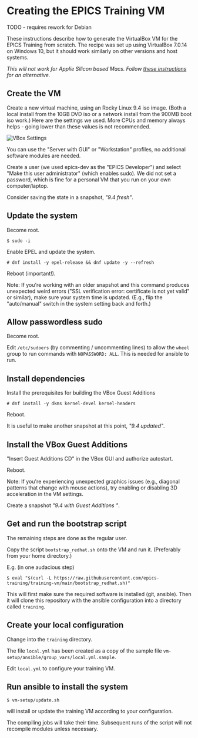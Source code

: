 # Creating the EPICS Training VM

TODO - requires rework for Debian

These instructions describe how to generate the VirtualBox VM
for the EPICS Training from scratch.
The recipe was set up using VirtualBox 7.0.14 on Windows 10,
but it should work similarly on other versions and host systems.

*This will not work for Applie Silicon based Macs. Follow
[these instructions](/doc/creating-vm-from-scratch-apple-silicon.md) for an alternative.*

## Create the VM

Create a new virtual machine, using an Rocky Linux 9.4 iso image.
(Both a local install from the 10GB DVD iso
or a network install from the 900MB boot iso work.)
Here are the settings we used.
More CPUs and memory always helps -
going lower than these values is not recommended.

![VBox Settings](/doc/training-vm-parameters.png?raw=true "VBox Settings")

You can use the "Server with GUI" or "Workstation" profiles,
no additional software modules are needed.

Create a user (we used epics-dev as the "EPICS Developer")
and select "Make this user administrator" (which enables sudo).
We did not set a password, which is fine for a personal VM
that you run on your own computer/laptop.

Consider saving the state in a snapshot, *"9.4 fresh"*.

## Update the system

Become root.
```
$ sudo -i
```

Enable EPEL and update the system.
```
# dnf install -y epel-release && dnf update -y --refresh
```

Reboot (important!).

Note: If you're working with an older snapshot
and this command produces unexpected weird errors
("SSL verification error: certificate is not yet valid" or similar),
make sure your system time is updated.
(E.g., flip the "auto/manual" switch in the system setting back and forth.)

## Allow passwordless sudo

Become root.

Edit `/etc/sudoers` (by commenting / uncommenting lines)
to allow the `wheel` group to run commands with `NOPASSWORD: ALL`.
This is needed for ansible to run.

## Install dependencies

Install the prerequisites for building the VBox Guest Additions
```
# dnf install -y dkms kernel-devel kernel-headers
```

Reboot.

It is useful to make another snapshot at this point, *"9.4 updated"*.

## Install the VBox Guest Additions

"Insert Guest Additions CD" in the VBox GUI and authorize autostart.

Reboot.

Note: If you're experiencing unexpected graphics issues
(e.g., diagonal patterns that change with mouse actions),
try enabling or disabling 3D acceleration in the VM settings.

Create a snapshot *"9.4 with Guest Additions <VBox version>"*.

## Get and run the bootstrap script

The remaining steps are done as the regular user.

Copy the script `bootstrap_redhat.sh` onto the VM and run it.
(Preferably from your home directory.)

E.g. (in one audacious step)
```
$ eval "$(curl -L https://raw.githubusercontent.com/epics-training/training-vm/main/bootstrap_redhat.sh)"
```

This will first make sure the required software is installed (git, ansible).
Then it will clone this repository with the ansible configuration
into a directory called `training`.

## Create your local configuration

Change into the `training` directory.

The file `local.yml` has been created as a copy
of the sample file `vm-setup/ansible/group_vars/local.yml.sample`.

Edit `local.yml` to configure your training VM.

## Run ansible to install the system

```
$ vm-setup/update.sh
```
will install or update the training VM according to your configuration.

The compiling jobs will take their time.
Subsequent runs of the script will not recompile modules unless necessary.
